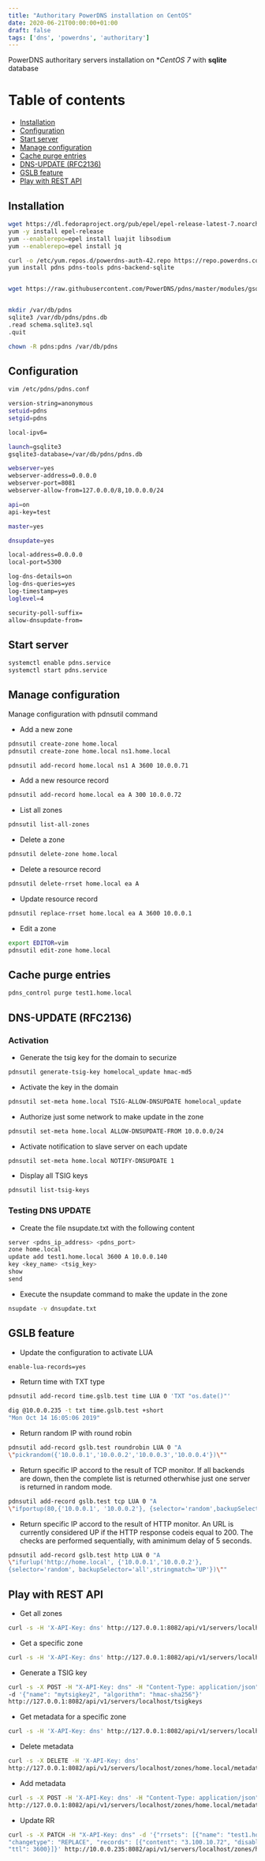 ```yaml
---
title: "Authoritary PowerDNS installation on CentOS"
date: 2020-06-21T00:00:00+01:00
draft: false
tags: ['dns', 'powerdns', 'authoritary']
---
```


PowerDNS authoritary servers installation on **CentOS 7* with **sqlite** database

# Table of contents

* [Installation](#Installation)
* [Configuration](#Configuration)
* [Start server](#start-server)
* [Manage configuration](#manage-configuration)
* [Cache purge entries](#cache-purge-entries)
* [DNS-UPDATE (RFC2136)](#dns-update-rfc2136)
* [GSLB feature](#gslb-feature)
* [Play with REST API](#play-with-rest-api)

## Installation

```bash
wget https://dl.fedoraproject.org/pub/epel/epel-release-latest-7.noarch.rpm
yum -y install epel-release
yum --enablerepo=epel install luajit libsodium
yum --enablerepo=epel install jq

curl -o /etc/yum.repos.d/powerdns-auth-42.repo https://repo.powerdns.com/repo-files/centos-auth-42.repo
yum install pdns pdns-tools pdns-backend-sqlite


wget https://raw.githubusercontent.com/PowerDNS/pdns/master/modules/gsqlite3backend/schema.sqlite3.sql


mkdir /var/db/pdns
sqlite3 /var/db/pdns/pdns.db
.read schema.sqlite3.sql
.quit

chown -R pdns:pdns /var/db/pdns
```

## Configuration

```bash
vim /etc/pdns/pdns.conf

version-string=anonymous
setuid=pdns
setgid=pdns

local-ipv6=

launch=gsqlite3
gsqlite3-database=/var/db/pdns/pdns.db

webserver=yes
webserver-address=0.0.0.0
webserver-port=8081
webserver-allow-from=127.0.0.0/8,10.0.0.0/24

api=on
api-key=test

master=yes

dnsupdate=yes

local-address=0.0.0.0
local-port=5300

log-dns-details=on
log-dns-queries=yes
log-timestamp=yes
loglevel=4

security-poll-suffix=
allow-dnsupdate-from=
```

## Start server

```bash
systemctl enable pdns.service
systemctl start pdns.service
```

## Manage configuration

Manage configuration with pdnsutil command

- Add a new zone

```bash
pdnsutil create-zone home.local
pdnsutil create-zone home.local ns1.home.local

pdnsutil add-record home.local ns1 A 3600 10.0.0.71
```

- Add a new resource record

```bash
pdnsutil add-record home.local ea A 300 10.0.0.72
```

- List all zones

```bash
pdnsutil list-all-zones
```

- Delete a zone

```bash
pdnsutil delete-zone home.local
```

- Delete a resource record
    
```bash
pdnsutil delete-rrset home.local ea A
```

- Update resource record

```bash
pdnsutil replace-rrset home.local ea A 3600 10.0.0.1
```

- Edit a zone

```bash
export EDITOR=vim
pdnsutil edit-zone home.local
```

## Cache purge entries 

```bash
pdns_control purge test1.home.local
```

## DNS-UPDATE (RFC2136)

###  Activation 

- Generate the tsig key for the domain to securize

```bash
pdnsutil generate-tsig-key homelocal_update hmac-md5
```

- Activate the key in the domain

```bash
pdnsutil set-meta home.local TSIG-ALLOW-DNSUPDATE homelocal_update
```

- Authorize just some network to make update in the zone

```bash
pdnsutil set-meta home.local ALLOW-DNSUPDATE-FROM 10.0.0.0/24
```

- Activate notification to slave server on each update

```bash
pdnsutil set-meta home.local NOTIFY-DNSUPDATE 1
```

- Display all TSIG keys

```bash
pdnsutil list-tsig-keys
```

### Testing DNS UPDATE

- Create the file nsupdate.txt with the following content

```bash
server <pdns_ip_address> <pdns_port>
zone home.local
update add test1.home.local 3600 A 10.0.0.140
key <key_name> <tsig_key>
show
send
```

- Execute the nsupdate command to make the update in the zone

```bash
nsupdate -v dnsupdate.txt
```

## GSLB feature

- Update the configuration to activate LUA 

```bash
enable-lua-records=yes
```

- Return time with TXT type

```bash
pdnsutil add-record time.gslb.test time LUA 0 'TXT "os.date()"'

dig @10.0.0.235 -t txt time.gslb.test +short
"Mon Oct 14 16:05:06 2019"
```

- Return random IP with round robin 

```bash
pdnsutil add-record gslb.test roundrobin LUA 0 "A 
\"pickrandom({'10.0.0.1','10.0.0.2','10.0.0.3','10.0.0.4'})\""
```

- Return specific IP accord to the result of TCP monitor. If all backends are down, then the complete list is returned otherwhise just one server is returned in random mode.

```bash
pdnsutil add-record gslb.test tcp LUA 0 "A 
\"ifportup(80,{'10.0.0.1', '10.0.0.2'}, {selector='random',backupSelector='all'})\""
```

- Return specific IP accord to the result of HTTP monitor. An URL is currently considered UP if the HTTP response codeis equal to 200. The checks are performed sequentially, with aminimum delay of 5 seconds.

```bash
pdnsutil add-record gslb.test http LUA 0 "A 
\"ifurlup('http://home.local', {'10.0.0.1','10.0.0.2'}, 
{selector='random', backupSelector='all',stringmatch='UP'})\""
```

## Play with REST API

- Get all zones 

```bash
curl -s -H 'X-API-Key: dns' http://127.0.0.1:8082/api/v1/servers/localhost
```

- Get a specific zone

```bash
curl -s -H 'X-API-Key: dns' http://127.0.0.1:8082/api/v1/servers/localhost/zones/home.local
```

- Generate a TSIG key

```bash
curl -s -X POST -H "X-API-Key: dns" -H "Content-Type: application/json" 
-d '{"name": "mytsigkey2", "algorithm": "hmac-sha256"}' 
http://127.0.0.1:8082/api/v1/servers/localhost/tsigkeys
```

- Get metadata for a specific zone

```bash
curl -s -H 'X-API-Key: dns' http://127.0.0.1:8082/api/v1/servers/localhost/zones/home.local/metadata
```

- Delete metadata

```bash
curl -s -X DELETE -H 'X-API-Key: dns'
http://127.0.0.1:8082/api/v1/servers/localhost/zones/home.local/metadata/ALLOW-DNSUPDATE-FROM
```
     
- Add metadata

```bash
curl -s -X POST -H 'X-API-Key: dns' -H "Content-Type: application/json" -d "@restapi_metadata.json"
http://127.0.0.1:8082/api/v1/servers/localhost/zones/home.local/metadata
```

- Update RR 

```bash
curl -s -X PATCH -H "X-API-Key: dns" -d '{"rrsets": [{"name": "test1.home.local.", "type": "A",
"changetype": "REPLACE", "records": [{"content": "3.100.10.72", "disabled": false}],
"ttl": 3600}]}' http://10.0.0.235:8082/api/v1/servers/localhost/zones/home.local.
```